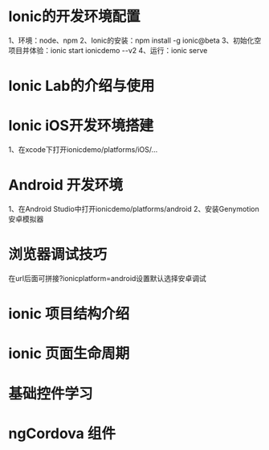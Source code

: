 # Ionic的开发环境配置
1、环境：node、npm
2、Ionic的安装：npm install -g ionic@beta
3、初始化空项目并体验：ionic start ionicdemo --v2
4、运行：ionic serve

# Ionic Lab的介绍与使用

# Ionic iOS开发环境搭建
1、在xcode下打开ionicdemo/platforms/iOS/...

# Android 开发环境
1、在Android Studio中打开ionicdemo/platforms/android
2、安装Genymotion安卓模拟器

# 浏览器调试技巧
在url后面可拼接?ionicplatform=android设置默认选择安卓调试

# ionic 项目结构介绍

# ionic 页面生命周期

# 基础控件学习

# ngCordova 组件


